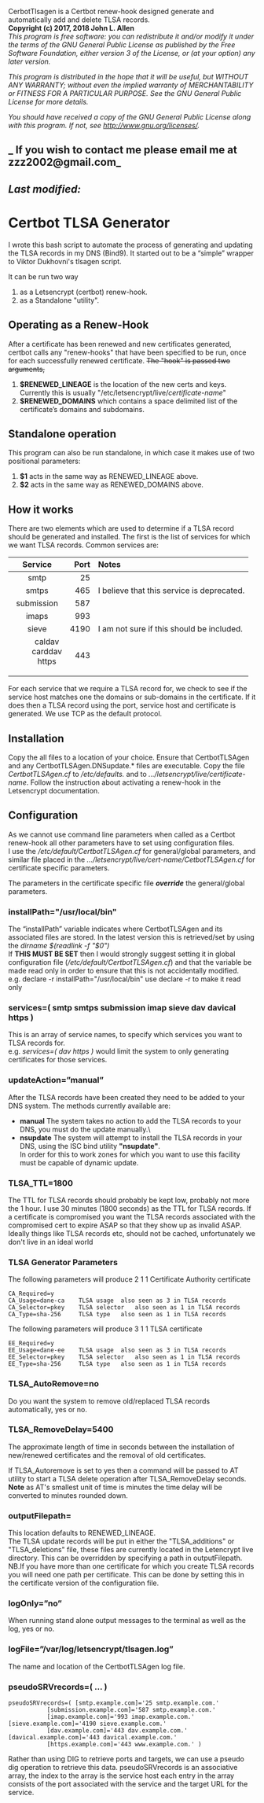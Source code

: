 CerbotTlsagen is a Certbot renew-hook designed generate and automatically add and delete TLSA records.\
**Copyright (c) 2017, 2018 John L. Allen**\
_This program is free software: you can redistribute it and/or modify it under the terms of the 
GNU General Public License as published by the Free Software Foundation, either version 3 of 
the License, or (at your option) any later version._

_This program is distributed in the hope that it will be useful, but WITHOUT ANY WARRANTY; 
without even the implied warranty of MERCHANTABILITY or FITNESS FOR A PARTICULAR PURPOSE. 
See the GNU General Public License for more details._

_You should have received a copy of the GNU General Public License
along with this program. If not, see <http://www.gnu.org/licenses/>._

_ If you wish to contact me please email me at zzz2002@gmail.com_
----------------------------------------------------------------------------------------------------
_Last modified:_
----------------------------------------------------------------------------------------------------

# Certbot TLSA Generator

I wrote this bash script to automate the process of generating and updating the TLSA records in my DNS (Bind9). It started out to be a “simple” wrapper to Viktor Dukhovni's tlsagen script.

It can be run two way
1) as a Letsencrypt (certbot) renew-hook.
2) as a Standalone "utility".

## Operating as a Renew-Hook

After a certificate has been renewed and new certificates generated, certbot calls any "renew-hooks" that have been specified to be run, once for each successfully renewed certificate. ~~The "hook" is passed two arguments,~~
1. **$RENEWED_LINEAGE** is the location of the new certs and keys. Currently this is usually "/etc/letsencrypt/live/*certificate-name*"
2. **$RENEWED_DOMAINS** which contains a space delimited list of the certificate’s domains and subdomains.
## Standalone operation
This program can also be run standalone, in which case it makes use of two positional parameters:
1. **$1** acts in the same way as RENEWED_LINEAGE above.
2. **$2** acts in the same way as RENEWED_DOMAINS above.
## How it works

There are two elements which are used to determine if a TLSA record should be generated and installed.
The first is the list of services for which we want TLSA records.  Common services are:

|Service|Port|Notes|
|:---:|---:|:---|
|smtp|25||
|smtps|465|I believe that this service is deprecated.|
|submission|587 ||
|imaps|993 ||
|sieve|4190|I am not sure if this should be included. |
|<dl><dd>caldav</dd><dd>carddav</dd><dd>https</dd></dl>|443||

For each service that we require a TLSA record for, we check to see if the service host matches one the domains or sub-domains in the certificate. If it does then a TLSA record using the port, service host and certificate is generated. We use TCP as the default protocol.
## Installation
Copy the all files to a location of your choice. Ensure that CertbotTLSAgen and any CertbotTLSAgen.DNSupdate.\* files are executable.
Copy the file *CertbotTLSAgen.cf* to */etc/defaults.* and to *…/letsencrypt/live/certificate-name*.
Follow the instruction about activating a renew-hook in the Letsencrypt documentation.

## Configuration
As we cannot use command line parameters when called as a Certbot renew-hook all other parameters have to set using configuration files.\
I use the */etc/default/CertbotTLSAgen.cf* for general/global parameters, and similar file placed in the *…/letsencrypt/live/cert-name/CetbotTLSAgen.cf* for certificate specific parameters.

The parameters in the certificate specific file ***override*** the general/global parameters.

### installPath="/usr/local/bin"
The “installPath” variable indicates where CertbotTLSAgen and its associated files are stored.
In the latest version this is retrieved/set by using the *dirname $(readlink -f "$0")*\
If **THIS MUST BE SET** then I would strongly suggest setting it in global configuration file (*/etc/default/CertbotTLSAgen.cf*) and that the variable be made read only in order to ensure that this is not accidentally modified.\
e.g. declare -r installPath="/usr/local/bin" use declare -r to make it read only


### services=( smtp smtps submission imap sieve dav davical https )
This is an array of service names, to specify which services you want to TLSA records for.\
e.g. *services=( dav https )* would limit the system to only generating certificates for those services.

### updateAction=”manual”
After the TLSA records have been created they need to be added to your DNS system. The methods currently available are:
 - **manual** The system takes no action to add the TLSA records to your DNS, you must do the update manually.\
 - **nsupdate** The system will attempt to install the TLSA records in your DNS, using the ISC bind utility **"nsupdate"**.\
 In order for this to work zones for which you want to use this facility must be capable of dynamic update.
### TLSA_TTL=1800
The TTL for TLSA records should probably be kept low, probably not more the 1 hour. I use 30 minutes (1800 seconds) as the TTL for TLSA records.
If a certificate is compromised you want the TLSA records associated with the compromised cert to expire ASAP so that they show up as invalid ASAP.
Ideally things like TLSA records etc, should not be cached, unfortunately we don't live in an ideal world
### TLSA Generator Parameters
The following parameters will produce 2 1 1 Certificate Authority certificate
```
CA_Required=y
CA_Usage=dane-ca	TLSA usage	also seen as 3 in TLSA records
CA_Selector=pkey	TLSA selector	also seen as 1 in TLSA records
CA_Type=sha-256		TLSA type	also seen as 1 in TLSA records
```
The following parameters will produce 3 1 1 TLSA certificate
```
EE_Required=y
EE_Usage=dane-ee	TLSA usage	also seen as 3 in TLSA records
EE_Selector=pkey	TLSA selector	also seen as 1 in TLSA records
EE_Type=sha-256		TLSA type	also seen as 1 in TLSA records
```

### TLSA_AutoRemove=no
Do you want the system to remove old/replaced TLSA records automatically, yes or no. 

### TLSA_RemoveDelay=5400
The approximate length of time in seconds between the installation of new/renewed certificates and the removal of old certificates. 

If TLSA_Autoremove is set to yes then a command will be passed to AT utility to start a TLSA delete operation after TLSA\_RemoveDelay seconds.\
**Note** as AT's smallest unit of time is minutes the time delay will be converted to minutes rounded down.

### outputFilepath=
This location defaults to RENEWED_LINEAGE.\
The TLSA update records will be put in either the "TLSA\_additions" or "TLSA\_deletions" file, these files are currently located
in the Letencrypt live directory. This can be overridden by specifying a path in outputFilepath.\
NB.If you have more than one certificate for which you create TLSA records you will need one path per certificate. 
This can be done by setting this in the certificate version of the configuration file.

### logOnly=”no”
When running stand alone output messages to the terminal as well as the log, yes or no.

### logFile=”/var/log/letsencrypt/tlsagen.log”
The name and location of the CertbotTLSAgen log file.

### pseudoSRVrecords=( ... )
```
pseudoSRVrecords=( [smtp.example.com]='25 smtp.example.com.' 
		   [submission.example.com]='587 smtp.example.com.' 
		   [imap.example.com]='993 imap.example.com.' [sieve.example.com]='4190 sieve.example.com.' 
		   [dav.example.com]='443 dav.example.com.' [davical.example.com]='443 davical.example.com.' 
		   [https.example.com]='443 www.example.com.' ) 
```
Rather than using DIG to retrieve ports and targets, we can use a pseudo dig operation to retrieve this data.
pseudoSRVrecords is an associative array, the index to the array is the service host each entry in the array consists of the port associated with the service and the target URL for the service.
